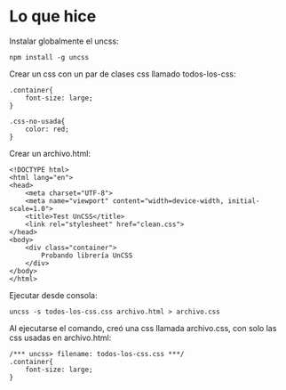 Lo que hice
===

Instalar globalmente el uncss:

```
npm install -g uncss
```


Crear un css con un par de clases css  llamado todos-los-css:

```
.container{
    font-size: large;
}

.css-no-usada{
    color: red;
}
```


Crear un archivo.html:

```
<!DOCTYPE html>
<html lang="en">
<head>
    <meta charset="UTF-8">
    <meta name="viewport" content="width=device-width, initial-scale=1.0">
    <title>Test UnCSS</title>
    <link rel="stylesheet" href="clean.css">
</head>
<body>
    <div class="container">
        Probando librería UnCSS
    </div>
</body>
</html>
```


Ejecutar desde consola:

```
uncss -s todos-los-css.css archivo.html > archivo.css
```



Al ejecutarse el comando, creó una css llamada archivo.css, con solo las css usadas en archivo.html:

```
/*** uncss> filename: todos-los-css.css ***/
.container{
    font-size: large;
}

```



